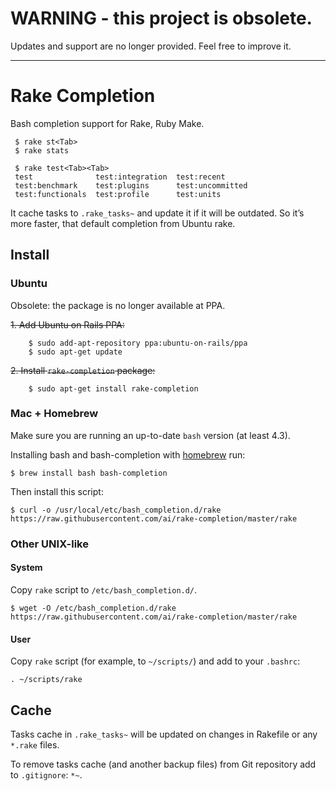 # WARNING - this project is obsolete. 

Updates and support are no longer provided. Feel free to improve it.

-----

# Rake Completion

Bash completion support for Rake, Ruby Make.

     $ rake st<Tab>
     $ rake stats

     $ rake test<Tab><Tab>
     test              test:integration  test:recent       
     test:benchmark    test:plugins      test:uncommitted  
     test:functionals  test:profile      test:units

It cache tasks to `.rake_tasks~` and update it if it will be outdated.
So it’s more faster, that default completion from Ubuntu rake.

## Install

### Ubuntu

Obsolete: the package is no longer available at PPA.

~~1. Add Ubuntu on Rails PPA:~~
   
        $ sudo add-apt-repository ppa:ubuntu-on-rails/ppa
        $ sudo apt-get update
        
~~2. Install `rake-completion` package:~~
   
        $ sudo apt-get install rake-completion

### Mac + Homebrew

Make sure you are running an up-to-date `bash` version (at least 4.3).

Installing bash and bash-completion with [homebrew](http://brew.sh/) run:

    $ brew install bash bash-completion

Then install this script:

    $ curl -o /usr/local/etc/bash_completion.d/rake https://raw.githubusercontent.com/ai/rake-completion/master/rake


### Other UNIX-like

#### System

Copy `rake` script to `/etc/bash_completion.d/`.

    $ wget -O /etc/bash_completion.d/rake https://raw.githubusercontent.com/ai/rake-completion/master/rake

#### User

Copy `rake` script (for example, to `~/scripts/`) and add to your `.bashrc`:

    . ~/scripts/rake

## Cache

Tasks cache in `.rake_tasks~` will be updated on changes in Rakefile or any
`*.rake` files.

To remove tasks cache (and another backup files) from Git repository add to
`.gitignore`: `*~`.
